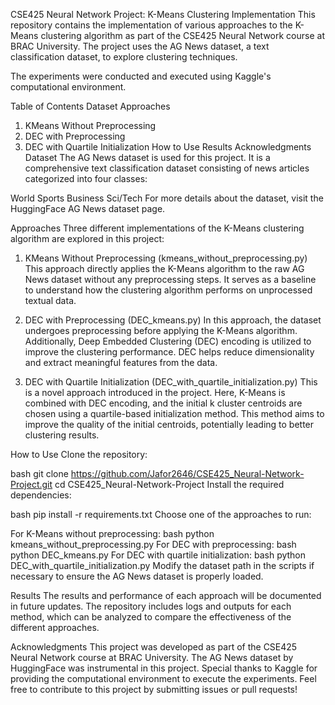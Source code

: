 CSE425 Neural Network Project: K-Means Clustering Implementation
This repository contains the implementation of various approaches to the K-Means clustering algorithm as part of the CSE425 Neural Network course at BRAC University. The project uses the AG News dataset, a text classification dataset, to explore clustering techniques.

The experiments were conducted and executed using Kaggle's computational environment.

Table of Contents
Dataset
Approaches
1. KMeans Without Preprocessing
2. DEC with Preprocessing
3. DEC with Quartile Initialization
How to Use
Results
Acknowledgments
Dataset
The AG News dataset is used for this project. It is a comprehensive text classification dataset consisting of news articles categorized into four classes:

World
Sports
Business
Sci/Tech
For more details about the dataset, visit the HuggingFace AG News dataset page.

Approaches
Three different implementations of the K-Means clustering algorithm are explored in this project:

1. KMeans Without Preprocessing (kmeans_without_preprocessing.py)
This approach directly applies the K-Means algorithm to the raw AG News dataset without any preprocessing steps. It serves as a baseline to understand how the clustering algorithm performs on unprocessed textual data.

2. DEC with Preprocessing (DEC_kmeans.py)
In this approach, the dataset undergoes preprocessing before applying the K-Means algorithm. Additionally, Deep Embedded Clustering (DEC) encoding is utilized to improve the clustering performance. DEC helps reduce dimensionality and extract meaningful features from the data.

3. DEC with Quartile Initialization (DEC_with_quartile_initialization.py)
This is a novel approach introduced in the project. Here, K-Means is combined with DEC encoding, and the initial k cluster centroids are chosen using a quartile-based initialization method. This method aims to improve the quality of the initial centroids, potentially leading to better clustering results.

How to Use
Clone the repository:

bash
git clone https://github.com/Jafor2646/CSE425_Neural-Network-Project.git
cd CSE425_Neural-Network-Project
Install the required dependencies:

bash
pip install -r requirements.txt
Choose one of the approaches to run:

For K-Means without preprocessing:
bash
python kmeans_without_preprocessing.py
For DEC with preprocessing:
bash
python DEC_kmeans.py
For DEC with quartile initialization:
bash
python DEC_with_quartile_initialization.py
Modify the dataset path in the scripts if necessary to ensure the AG News dataset is properly loaded.

Results
The results and performance of each approach will be documented in future updates. The repository includes logs and outputs for each method, which can be analyzed to compare the effectiveness of the different approaches.

Acknowledgments
This project was developed as part of the CSE425 Neural Network course at BRAC University.
The AG News dataset by HuggingFace was instrumental in this project.
Special thanks to Kaggle for providing the computational environment to execute the experiments.
Feel free to contribute to this project by submitting issues or pull requests!